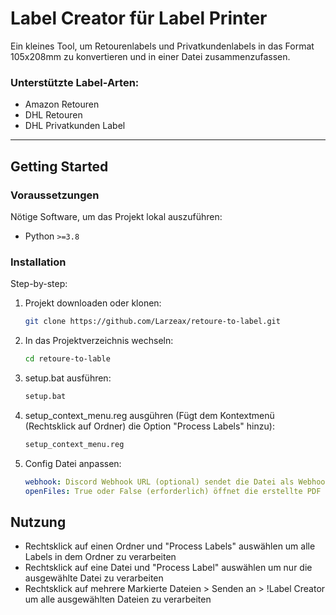 # Label Creator für Label Printer

Ein kleines Tool, um Retourenlabels und Privatkundenlabels in das Format 105x208mm zu konvertieren und in einer Datei zusammenzufassen.

### Unterstützte Label-Arten:
- Amazon Retouren
- DHL Retouren
- DHL Privatkunden Label

---

## Getting Started

### Voraussetzungen
Nötige Software, um das Projekt lokal auszuführen:
- Python `>=3.8`

### Installation
Step-by-step:
1. Projekt downloaden oder klonen:
   ```bash
   git clone https://github.com/Larzeax/retoure-to-label.git

2. In das Projektverzeichnis wechseln:
   ```bash
   cd retoure-to-lable

3. setup.bat ausführen:
   ```bash
   setup.bat

4. setup_context_menu.reg ausgühren (Fügt dem Kontextmenü (Rechtsklick auf Ordner) die Option "Process Labels" hinzu):
    ```bash
    setup_context_menu.reg

5. Config Datei anpassen:
    ```yaml
   webhook: Discord Webhook URL (optional) sendet die Datei als Webhook an Discord
   openFiles: True oder False (erforderlich) öffnet die erstellte PDF mit allen Labels automatisch
   ```
   
## Nutzung
- Rechtsklick auf einen Ordner und "Process Labels" auswählen um alle Labels in dem Ordner zu verarbeiten
- Rechtsklick auf eine Datei und "Process Label" auswählen um nur die ausgewählte Datei zu verarbeiten
- Rechtsklick auf mehrere Markierte Dateien > Senden an > !Label Creator um alle ausgewählten Dateien zu verarbeiten
